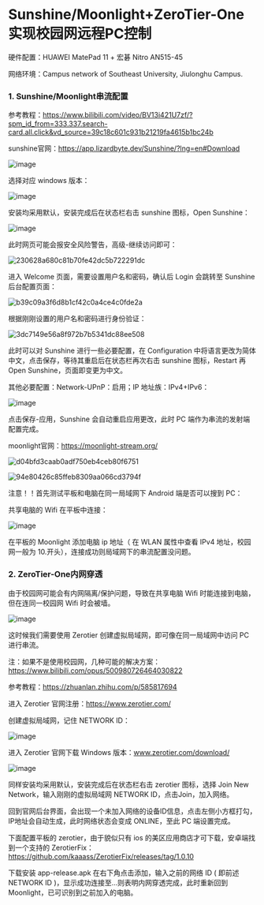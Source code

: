 # Sunshine/Moonlight+ZeroTier-One实现校园网远程PC控制
硬件配置：HUAWEI MatePad 11 + 宏碁 Nitro AN515-45

网络环境：Campus network of Southeast University, Jiulonghu Campus.

### 1. Sunshine/Moonlight串流配置

参考教程：https://www.bilibili.com/video/BV13i421U7zf/?spm_id_from=333.337.search-card.all.click&vd_source=39c18c601c931b21219fa4615b1bc24b

sunshine官网：https://app.lizardbyte.dev/Sunshine/?lng=en#Download

![image](https://github.com/user-attachments/assets/1a2eb9b2-8f39-4c4a-a5a8-aa8d895c1188)

选择对应 windows 版本：

![image](https://github.com/user-attachments/assets/eae233ab-927d-41be-bd00-c4e402bf3bca)

安装均采用默认，安装完成后在状态栏右击 sunshine 图标，Open Sunshine：

![image](https://github.com/user-attachments/assets/a1d81387-b802-48dd-89ba-bec9697b7cc3)

此时网页可能会报安全风险警告，高级-继续访问即可：

![230628a680c81b70fe42dc5b722291dc](https://github.com/user-attachments/assets/39c6400c-f2fa-4aa2-ad08-4024655f61ef)

进入 Welcome 页面，需要设置用户名和密码，确认后 Login 会跳转至 Sunshine 后台配置页面：

![b39c09a3f6d8b1cf42c0a4ce4c0fde2a](https://github.com/user-attachments/assets/585ab4b5-ad2f-482d-9b66-78813cfb6912)

根据刚刚设置的用户名和密码进行身份验证：

![3dc7149e56a8f972b7b5341dc88ee508](https://github.com/user-attachments/assets/fab2c59f-db81-4943-b72f-09de4fb83da4)

此时可以对 Sunshine 进行一些必要配置，在 Configuration 中将语言更改为简体中文，点击保存，等待其重启后在状态栏再次右击 sunshine 图标，Restart 再 Open Sunshine，页面即变更为中文。

其他必要配置：Network-UPnP：启用；IP 地址族：IPv4+IPv6：

![image](https://github.com/user-attachments/assets/63776de5-ba98-47f0-b5df-1961b347b0a6)

点击保存-应用，Sunshine 会自动重启应用更改，此时 PC 端作为串流的发射端配置完成。

moonlight官网：https://moonlight-stream.org/

![d04bfd3caab0adf750eb4ceb80f6751](https://github.com/user-attachments/assets/626183d3-a0d0-4caa-a6f7-6587dd00b6e9)

![94e80426c85ffeb8309aa066cd3794f](https://github.com/user-attachments/assets/c2259e44-59ee-4dc1-8881-b127d7b7bd23)

注意！！首先测试平板和电脑在同一局域网下 Android 端是否可以搜到 PC：

共享电脑的 Wifi 在平板中连接：

![image](https://github.com/user-attachments/assets/cd24cd38-e367-45f7-afbd-9ce83ba43c8e)

在平板的 Moonlight 添加电脑 ip 地址（ 在 WLAN 属性中查看 IPv4 地址，校园网一般为 10.开头），连接成功则局域网下的串流配置没问题。

### 2. ZeroTier-One内网穿透

由于校园网可能会有内网隔离/保护问题，导致在共享电脑 Wifi 时能连接到电脑，但在连同一校园网 Wifi 时会被墙。

![image](https://github.com/user-attachments/assets/07ec234a-78b0-49ac-a1f1-c4534a79d16a)

这时候我们需要使用 Zerotier 创建虚拟局域网，即可像在同一局域网中访问 PC 进行串流。

注：如果不是使用校园网，几种可能的解决方案：https://www.bilibili.com/opus/500980726464030822

参考教程：https://zhuanlan.zhihu.com/p/585817694

进入 Zerotier 官网注册：https://www.zerotier.com/

创建虚拟局域网，记住 NETWORK ID：

![image](https://github.com/user-attachments/assets/c588669b-93b4-404e-9bb2-788094f14f99)

进入 Zerotier 官网下载 Windows 版本：www.zerotier.com/download/

![image](https://github.com/user-attachments/assets/5d235a8f-b980-4598-b87a-85f79dd8f10a)

同样安装均采用默认，安装完成后在状态栏右击 zerotier 图标，选择 Join New Network，输入刚刚的虚拟局域网 NETWORK ID，点击Join，加入网络。

回到官网后台界面，会出现一个未加入网络的设备ID信息，点击左侧小方框打勾，IP地址会自动生成，此时网络状态会变成 ONLINE，至此 PC 端设置完成。

下面配置平板的 zerotier，由于貌似只有 ios 的美区应用商店才可下载，安卓端找到一个支持的 ZerotierFix：https://github.com/kaaass/ZerotierFix/releases/tag/1.0.10

下载安装 app-release.apk 在右下角点击添加，输入之前的网络 ID ( 即前述 NETWORK ID )，显示成功连接至...则表明内网穿透完成，此时重新回到 Moonlight，已可识别到之前加入的电脑。


